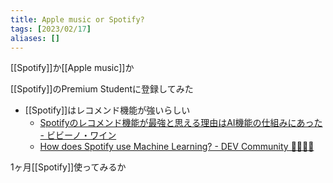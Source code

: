 ```yaml
---
title: Apple music or Spotify?
tags: [2023/02/17]
aliases: []
---
```


[[Spotify]]か[[Apple music]]か

[[Spotify]]のPremium Studentに登録してみた

- [[Spotify]]はレコメンド機能が強いらしい
	- [Spotifyのレコメンド機能が最強と思える理由はAI機能の仕組みにあった - ビビーノ・ワイン](https://www.tarura.com/spotify-recommend-best/)
	- [How does Spotify use Machine Learning? - DEV Community 👩‍💻👨‍💻](https://dev.to/mage_ai/how-does-spotify-use-machine-learning-4pdg)

1ヶ月[[Spotify]]使ってみるか